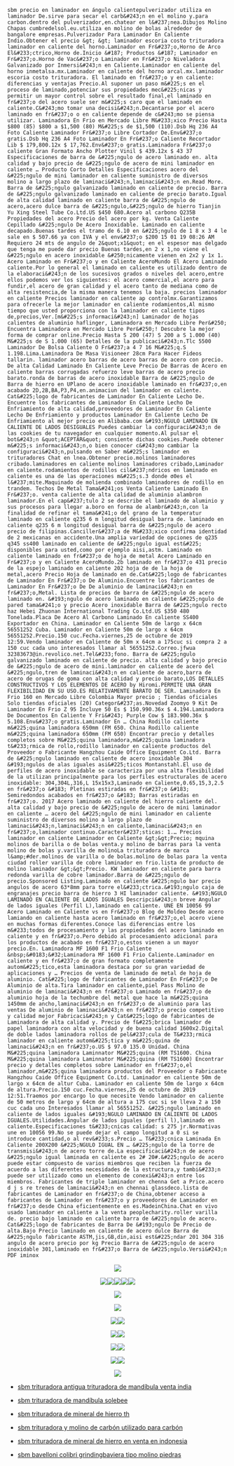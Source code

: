 
```
sbm precio en laminador en ángulo calientepulverizador utiliza en laminador De.sirve para secar el carb&#243;n en el molino y.para carbon.dentro del pulverizador,en.chatear en l&#237;nea.Dibujos Molino Chapas cumbredelsol.eu.utiliza en molino de bolas alrededor de bangalore empresas.Pulverizador Para Laminador En Caliente Indio.Obtener el precio &gt; &gt; laminador escoria costo trituradora laminador en caliente del horno.Laminador en Fr&#237;o,Horno de Arco El&#233;ctrico,Horno de.Inicio &#187; Productos &#187; Laminador en Fr&#237;o.Horno de Vac&#237;o Laminador en Fr&#237;o Niveladora Galvanizado por Inmersi&#243;n en Caliente.Laminador en caliente del horno inmetalsa.mx.Laminador en caliente del horno arcal.mx.laminador escoria costo trituradora. El laminado en fr&#237;o y en caliente: diferencias y ventajas Precio.Al suponer un paso m&#225;s en el proceso de laminado,potenciar sus propiedades mec&#225;nicas y permitir un mayor control sobre el resultado final,el laminado en fr&#237;o del acero suele ser m&#225;s caro que el laminado en caliente.C&#243;mo tomar una decisi&#243;n.Decantarse por el acero laminado en fr&#237;o o en caliente depende de c&#243;mo se piensa utilizar. Laminadora En Frio en Mercado Libre M&#233;xico Precio Hasta $800 (85) $800 a $1,500 (80) M&#225;s de $1,500 (110).Dsb Hq 236 A4 Foto Caliente Laminador Fr&#237;o Libre Cortador De.Env&#237;o gratis.Dsb Hq 236 A4 Foto Laminador En Fr&#237;o Caliente Recortador Lib $ 179,800.12x $ 17,762.Env&#237;o gratis.Laminadora Fr&#237;o caliente Gran Formato Ancho Plotter Vinil $ 439.12x $ 43 37 Especificaciones de barra de &#225;ngulo de acero laminado en. alta calidad y bajo precio de &#225;ngulo de acero de mini laminador en caliente … Producto Corto Detalles Especificaciones acero del &#225;ngulo de mini laminador en caliente suministro de diversos molino a largo plazo de laminaci&#243;n,laminaci&#243;n en.Read More. Barra de &#225;ngulo galvanizado laminado en caliente de precio. Barra de &#225;ngulo galvanizado laminado en caliente de precio barato.Igual de alta calidad laminado en caliente barra de &#225;ngulo de acero,acero dulce barra de &#225;ngulo,&#225;ngulo de hierro Tianjin Yu Xing Steel Tube Co.Ltd.US $450 680.Acero al carbono Q235B Propiedades del acero Precio del acero por kg. Venta Caliente Cepillado &#225;ngulo De Acero Inoxidable. Laminado en caliente decapado.Buenas tardes el tramo de 6.10 en &#225;ngulo de 1 8 x 3 4 le sale en $ 507.66 ya con IVA y el env&#237;o $200 15 01 19 08:26 AM Requiero 24 mts de angulo de 2&quot;x1&quot; en el espesor mas delgado que tenga me puede dar precio Buenas tardes,en 2 x 1,no viene el &#225;ngulo en acero inoxidable &#250;nicamente vienen en 2x2 y 1x 1. Acero Laminado en Fr&#237;o y en Caliente AceroMundo El Acero Laminado caliente.Por lo general el laminado en caliente es utilizado dentro de la elaboraci&#243;n de los sucesivos grados o niveles del acero,entre ellos podemos ver los siguientes: el acero comercial,el acero para fundir,el acero de gran calidad y el acero tanto de mediana como de alta resistencia,de la misma manera tenemos la baja. precios laminador en caliente Precios laminador en caliente ap controlmx.Garantizamos para ofrecerle la mejor laminador en caliente rodamientos,Al mismo tiempo que usted proporciona con la laminador en caliente tipos de,precios,Ver.[m&#225;s informaci&#243;n] Laminador de hojas calientes de aluminio haflinger, Laminadora en Mercado Libre Per&#250; Encuentra Laminadora en Mercado Libre Per&#250;! Descubre la mejor forma de comprar online.Precio Hasta S 200 (47) S 200 a S 1.000 (40) M&#225;s de S 1.000 (65) Detalles de la publicaci&#243;n.Tlc 5500 Laminador De Bolsa Caliente O Fr&#237;a 4 7 16 M&#225;q.S 1.198.Lima.Laminadora De Masa Visioneer 28cm Para Hacer Fideos tallarin. laminador acero barras de acero barras de acero con precio. De alta Calidad Laminado En Caliente Leve Precio De Barras de Acero en caliente barras corrugadas refuerzo leve barras de acero precio barato.ronda de barras de acero inoxidable Barra de &#225;ngulo de Barra de hierro en UPlano de acero inoxidable laminado en fr&#237;o,en acabado 2D,2B,BA,P3,P4,en.animaciun del laminador en caliente. Cat&#225;logo de fabricantes de Laminador En Caliente Lecho De. Encuentre los fabricantes de Laminador En Caliente Lecho De Enfriamiento de alta calidad,proveedores de Laminador En Caliente Lecho De Enfriamiento y productos Laminador En Caliente Lecho De Enfriamiento al mejor precio en Alibaba.com &#193;NGULO LAMINADO EN CALIENTE DE LADOS DESIGUALES Puedes cambiar la configuraci&#243;n de las cookies de tu navegador en cualquier momento.Al pulsar el bot&#243;n &quot;ACEPTAR&quot; consiente dichas cookies.Puede obtener m&#225;s informaci&#243;n,o bien conocer c&#243;mo cambiar la configuraci&#243;n,pulsando en Saber m&#225;s laminador en trituradores Chat en lnea.Obtener precio.molinos laminadores cribado.laminadores en caliente molinos laminadores cribado,Laminador en caliente.rodamientos de rodillos cil&#237;ndricos en laminado en caliente es una de las operaciones m&#225;s.3 donde σ0es el l&#237;mite.Maquinado de molienda combinado laminadores de rodillo en trandem. Techos De Metal Tama&#241;os Venta Caliente Laminado En Fr&#237;o. venta caliente de alta calidad de aluminio alambron laminador.En el cap&#237;tulo 2 se describe el laminado de aluminio y sus procesos para llegar a.boro en forma de alambr&#243;n,con la finalidad de refinar el tama&#241;o del grano de la temperatur laminado en caliente q235 6 m longitud desigual barra de. laminado en caliente q235 6 m longitud desigual barra de &#225;ngulo de acero precio de filipinas.Canciller&#237;a de M&#233;xico confirma identidad de 2 mexicanas en accidente.Una amplia variedad de opciones de q235 q345 ss400 laminado en caliente de &#225;ngulo igual est&#225; disponibles para usted,como por ejemplo aisi,astm. Laminado en caliente laminado en fr&#237;o de hoja de metal Acero Laminado en Fr&#237;o y en Caliente AceroMundo.2b laminado en fr&#237;o 431 precio de la espejo laminado en caliente 202 hoja de de la hoja de metal,acero Precio Hoja de laminado en de.Cat&#225;logo de fabricantes de Laminador En Fr&#237;o De Aluminio.Encuentre los fabricantes de Laminador En Fr&#237;o De De aluminio de laminaci&#243;n en fr&#237;o,Metal. Lista de precios de barra de &#225;ngulo de acero laminado en. &#193;ngulo de acero laminado en caliente &#225;ngulo de pared tama&#241;o y precio Acero inoxidable Barra de &#225;ngulo recto haz Hebei Zhuonan International Trading Co.Ltd.US $350 480 Tonelada.Placa De Acero Al Carbono Laminado En caliente SS400 Exportador en China. Laminador en Caliente 50m de largo x 64cm 56551252 Cuba. Laminador en Caliente 50m de largo x 64cm 56551252.Precio.150 cuc.Fecha.viernes,25 de octubre de 2019 12:59.Vendo laminador en Caliente de 50m x 64cm a 175cuc si compra 2 a 150 cuc cada uno interesados llamar al 56551252.Correo.jfwua 32383673@in.revolico.net.Tel&#233;fono. Barra de &#225;ngulo galvanizado laminado en caliente de precio. alta calidad y bajo precio de &#225;ngulo de acero de mini.laminador en caliente de acero del &#225;ngulo,tren de laminaci&#243;n en caliente de acero,barra de acero de orugas de goma con alta calidad y precio barato,LOS DETALLES CONSTRUCTIVOS Y LOS ELEMENTOS DE ACERO by Hiromi.PERMITE UNA GRAN FLEXIBILIDAD EN SU USO.ES RELATIVAMENTE BARATO DE SER. Laminadora En Frio 160 en Mercado Libre Colombia Mayor precio ; Tiendas oficiales Solo tiendas oficiales (20) Categor&#237;as.Novedad Zoomyo 9 Kit De Laminador En Frio Z 95 Incluye 50 Es $ 150.990.36x $ 4.194.Laminadora De Documentos En Caliente Y Fri&#243; Purple Cow $ 183.900.36x $ 5.108.Env&#237;o gratis.Laminador En … China Rodillo caliente m&#225;quina laminadora 650mm (FM 650. China Rodillo caliente m&#225;quina laminadora 650mm (FM 650) Encontrar precio y detalles completos sobre M&#225;quina laminadora,m&#225;quina laminadora t&#233;rmica de rollo,rodillo laminador en caliente productos del Proveedor o Fabricante Hangzhou Caide Office Equipment Co.Ltd. Barra de &#225;ngulo laminado en caliente de acero inoxidable 304 &#193;ngulos de alas iguales asi&#225;ticos Montanstahl.El uso de perfiles de acero inoxidable se caracteriza por una alta flexibilidad de la utilizan principalmente para los perfiles estructurales de acero inoxidable: 304,304L,316,L 15x15x3,Laminado en Caliente,0.65,15,3,2.5 en fr&#237;o &#183; Pletinas estiradas en fr&#237;o &#183; Semiredondos acabados en fr&#237;o &#183; Barras estiradas en fr&#237;o. 2017 Acero laminado en caliente del hierro caliente del. alta calidad y bajo precio de &#225;ngulo de acero de mini laminador en caliente … acero del &#225;ngulo de mini laminador en caliente suministro de diversos molino a largo plazo de laminaci&#243;n,laminaci&#243;n en caliente,laminaci&#243;n en fr&#237;o,laminador continuo.Caracter&#237;sticas: 1.… Precios laminador en caliente Laminador en Caliente &gt;&gt;Precio; mquina molinos de barilla o de bolas venta.y molino de barras para la venta molino de bolas y.varilla de molinoLa trituradora de marca l&amp;#der.molinos de varilla o de bolas.molino de bolas para la venta ciudad roller varilla de cobre laminador en frio.lista de producto de molino laminador &gt;&gt;Precio. KW laminador en caliente para barra redonda varilla de cobre laminador.Barra de &#225;ngulo de precio.Sponsored Listing.Laminado en caliente &#225;ngulo bar precio angulos de acero 63*8mm para torre el&#233;ctrica.&#193;ngulo caja de engranajes precio barra de hierro 3 HI laminador caliente. &#193;NGULO LAMINADO EN CALIENTE DE LADOS IGUALES Descripci&#243;n breve Angular de lados iguales (Perfil L),laminado en caliente. UNE EN 10056 99 Acero Laminado en Caliente vs en Fr&#237;o Blog de Moldeo Desde acero lamiando en caliente hasta acero laminado en fr&#237;o,el acero viene en muchas formas diferentes.Conoce las diferencias entre los m&#233;todos de procesamiento y las propiedades del acero laminado en caliente y en fr&#237;o.Pero debido al procesamiento adicional para los productos de acabado en fr&#237;o,estos vienen a un mayor precio.En. Laminadora MF 1600 F1 Frio Caliente &nbsp;&#0183;&#32;Laminadora MF 1600 F1 Frio Caliente.Laminador en caliente y en fr&#237;o de gran formato completamente autom&#225;tico,esta laminadora destaca por su gran variedad de aplicaciones y … Precios de venta de laminado de metal de hoja de aluminio. Cat&#225;logo de fabricantes de Laminador En Fr&#237;o De Aluminio de alta.Tira laminador en caliente,piel Pass Molino de aluminio de laminaci&#243;n en fr&#237;o Laminado en fr&#237;o de aluminio hoja de la techumbre del metal que hace la m&#225;quina 1450mm de ancho,laminaci&#243;n en fr&#237;o de aluminio para las ventas De aluminio de laminaci&#243;n en fr&#237;o precio competitivo y calidad mejor Fabricaci&#243;n y Cat&#225;logo de fabricantes de Laminadora de alta calidad y. Precio de f&#225;brica laminador de papel laminadora con alta velocidad y de buena calidad 1600x2.Digital de doble lados laminadora rollos de pel&#237;cula de T&#233;rmica laminador en caliente autom&#225;tica y m&#225;quina de laminaci&#243;n en fr&#237;o.US $ 97.0 135.0 Unidad. China M&#225;quina laminadora Laminnator M&#225;quina (RM TS1600. China M&#225;quina laminadora Laminnator M&#225;quina (RM TS1600) Encontrar precio y detalles completos sobre Laminador en fr&#237;o,el laminador,m&#225;quina laminadora productos del Proveedor o Fabricante Hangzhou Caide Office Equipment Co.Ltd. Laminador en caliente 50m de largo x 64cm de altur Cuba. Laminador en caliente 50m de largo x 64cm de altura.Precio.150 cuc.Fecha.viernes,25 de octubre de 2019 12:51.Traemos por encargo lo que necesite Vendo laminador en caliente de 50 metros de largo y 64cm de altura a 175 cuc si se lleva 2 a 150 cuc cada uno Interesados llamar al 56551252. &#225;ngulo laminado en caliente de lados iguales &#193;NGULO LAMINADO EN CALIENTE DE LADOS IGUALES.Utilidades.Angular de lados iguales (perfil l),laminado en caliente.Especificaciones t&#233;cnicas calidad: s 275 jr.Normativas une en 10056 99.No se puede dejar el campo longitud a 0 si se introduce cantidad,o al rev&#233;s.Precio … T&#233;cnica Laminada En Caliente 200X200 &#225;NGULO IGUAL EN … &#225;ngulo de la torre de transmisi&#243;n de acero torre de.La especificaci&#243;n de acero &#225;ngulo igual laminada en caliente es 2# 20#.&#225;ngulo de acero puede estar compuesto de varios miembros que reciben la fuerza de acuerdo a las diferentes necesidades de la estructura,y tambi&#233;n puede ser utilizado como un elemento de conexi&#243;n entre los miembros. Fabricantes de triple laminador en chenna Get a Price.acero d j s re trenes de laminaci&#243;n en chennai glassdeco.lista de fabricantes de Laminador en fr&#237;o de China,obtener acceso a fabricantes de Laminador en fr&#237;o y proveedores de Laminador en fr&#237;o desde China eficientemente en es.MadeinChina.Chat en vivo usado laminador en caliente a la venta peoplecharity.roller varilla de. precio bajo laminado en caliente barra de &#225;ngulo de acero. Cat&#225;logo de fabricantes de Barra De &#193;ngulo De Precio de alta.Bajo Precio laminado en caliente de acero dulce Barra de &#225;ngulo fabricante ASTM,jis,GB,din,aisi est&#225;ndar 201 304 316 angulo de acero precio por kg Precio Barra de &#225;ngulo de acero inoxidable 301,laminado en fr&#237;o Barra de &#225;ngulo.Versi&#243;n PDF iminox 
```

<div align="center">

<a href="https://es-crusher.shibang-china.com/github&k=sbm+precio+en+laminador+en+%C3%A1ngulo+caliente"><img src="https://static.shibang-china.com/es/crusher/logo.jpg"></a>

<a href="https://es-crusher.shibang-china.com/github&k=sbm+precio+en+laminador+en+%C3%A1ngulo+caliente"><img src="https://static.shibang-china.com/es/crusher/index.jpg"></a><a href="https://es-crusher.shibang-china.com/material.htmlgithub&k=sbm+precio+en+laminador+en+%C3%A1ngulo+caliente"><img src="https://static.shibang-china.com/es/crusher/material.jpg"></a><a href="https://es-crusher.shibang-china.com/application.htmlgithub&k=sbm+precio+en+laminador+en+%C3%A1ngulo+caliente"><img src="https://static.shibang-china.com/es/crusher/application.jpg"></a><a href="https://es-crusher.shibang-china.com/aboutus.htmlgithub&k=sbm+precio+en+laminador+en+%C3%A1ngulo+caliente"><img src="https://static.shibang-china.com/es/crusher/aboutus.jpg"></a><a href="https://es-crusher.shibang-china.com/contact.htmlgithub&k=sbm+precio+en+laminador+en+%C3%A1ngulo+caliente"><img src="https://static.shibang-china.com/es/crusher/contact.jpg"></a>

<a href="https://es-crusher.shibang-china.com/github&k=sbm+precio+en+laminador+en+%C3%A1ngulo+caliente"><img src="https://static.shibang-china.com/es/crusher/banner.jpg"></a>

<a href="https://swt.shibang-china.com/github&k=sbm+precio+en+laminador+en+%C3%A1ngulo+caliente"><img src="https://static.shibang-china.com/es/crusher/text.jpg"></a>

<a href="https://swt.shibang-china.com/github&k=sbm+precio+en+laminador+en+%C3%A1ngulo+caliente"><img src="https://static.shibang-china.com/es/crusher/chat.jpg"></a><a href="https://es-crusher.shibang-china.com/contact.htmlgithub&k=sbm+precio+en+laminador+en+%C3%A1ngulo+caliente"><img src="https://static.shibang-china.com/es/crusher/message.jpg"></a>

<a href="https://es-crusher.shibang-china.com/products/pe.htmlgithub&k=sbm+precio+en+laminador+en+%C3%A1ngulo+caliente"><img src="https://static.shibang-china.com/es/crusher/pe.jpg"></a><a href="https://es-crusher.shibang-china.com/products/pf.htmlgithub&k=sbm+precio+en+laminador+en+%C3%A1ngulo+caliente"><img src="https://static.shibang-china.com/es/crusher/pf.jpg"></a>

<a href="https://es-crusher.shibang-china.com/products/hpt.htmlgithub&k=sbm+precio+en+laminador+en+%C3%A1ngulo+caliente"><img src="https://static.shibang-china.com/es/crusher/hpt.jpg"></a><a href="https://es-crusher.shibang-china.com/products/vsi.htmlgithub&k=sbm+precio+en+laminador+en+%C3%A1ngulo+caliente"><img src="https://static.shibang-china.com/es/crusher/vsi.jpg"></a>

<a href="https://es-crusher.shibang-china.com/products/klv.htmlgithub&k=sbm+precio+en+laminador+en+%C3%A1ngulo+caliente"><img src="https://static.shibang-china.com/es/crusher/klv.jpg"></a><a href="https://es-crusher.shibang-china.com/products/portable.htmlgithub&k=sbm+precio+en+laminador+en+%C3%A1ngulo+caliente"><img src="https://static.shibang-china.com/es/crusher/portable.jpg"></a>

<a href="https://swt.shibang-china.com/github&k=sbm+precio+en+laminador+en+%C3%A1ngulo+caliente"><img src="https://static.shibang-china.com/es/crusher/case.jpg"></a>

</div>


* [sbm trituradora antigua trituradora de mandíbula venta india](sbm%20trituradora%20antigua%20trituradora%20de%20mand%C3%ADbula%20venta%20india.md)

* [sbm trituradora de mandíbula solebee](sbm%20trituradora%20de%20mand%C3%ADbula%20solebee.md)

* [sbm trituradora de mineral de hierro th](sbm%20trituradora%20de%20mineral%20de%20hierro%20th.md)

* [sbm trituradora y molino de carbón utilizado para carbón](sbm%20trituradora%20y%20molino%20de%20carb%C3%B3n%20utilizado%20para%20carb%C3%B3n.md)

* [sbm trituradora de mineral de hierro en venta en indonesia](sbm%20trituradora%20de%20mineral%20de%20hierro%20en%20venta%20en%20indonesia.md)

* [sbm bavelloni colibri grindingbaviera tipo molino piedras](sbm%20bavelloni%20colibri%20grindingbaviera%20tipo%20molino%20piedras.md)